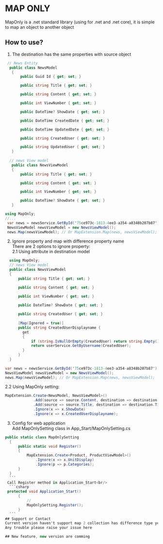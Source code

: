 # MAP ONLY

MapOnly is a .net standard library (using for .net and .net core), it is simple to map an object to another object

## How to use?

1. The destination has the same properties with source object

 ```csharp
  // News Entity
   public class NewsModel
    {
        public Guid Id { get; set; }

        public string Title { get; set; }

        public string Content { get; set; }

        public int ViewNumber { get; set; }

        public DateTime? ShowDate { get; set; }

        public DateTime CreatedDate { get; set; }

        public DateTime UpdatedDate { get; set; }

        public string CreatedUser { get; set; }

        public string UpdatedUser { get; set; } 
    }
    
   // news View model
    public class NewsViewModel
    {
        public string Title { get; set; }

        public string Content { get; set; }

        public int ViewNumber { get; set; }
 
        public DateTime? ShowDate { get; set; }
    }
```

 ```csharp
 using MapOnly;
 //...
  var news = newsService.GetById('75ce973c-1813-4ee3-a354-a8348b207b87');
  NewsViewModel newsViewModel = new NewsViewModel();
  news.Map(newsViewModel); // Or MapExtension.Map(news, newsViewModel);
```
2. Ignore property and map with difference property name<br/>
   There are 2 options to ignore property:<br/>
  2.1 Using attribute in destination model
  
  ```csharp
    using MapOnly;
    // news View model
    public class NewsViewModel
    {
        public string Title { get; set; }

        public string Content { get; set; }

        public int ViewNumber { get; set; }
 
        public DateTime? ShowDate { get; set; }
        
        public string CreatedUser { get; set; }
        
        [Map(Ignored = true)]
        public string CreatedUserDisplayname { 
          get
          {
              if (string.IsNullOrEmpty(CreatedUser) return string.Empty();
              return userService.GetByUsername(CreatedUser);
          } 
        }
    }
    
  var news = newsService.GetById('75ce973c-1813-4ee3-a354-a8348b207b87');
  NewsViewModel newsViewModel = new NewsViewModel();
  news.Map(newsViewModel); // Or MapExtension.Map(news, newsViewModel); 
  ```
  2.2 Using MapOnly setting:
  
   ```csharp
   MapExtension.Create<NewsModel, NewsViewModel>()
                .Add(source => source.Content, destination => destination.Content)
                .Add(source => source.Title, destination => destination.Title) // can map with difference property name
                .Ignore(x => x.ShowDate)
                .Ignore(x => x.CreatedUserDisplayname);
   ```
3. Config for web application<br/>
 Add MapOnlySetting class in App_Start/MapOnlySetting.cs<br/>
  ```csharp
  public static class MapOnlySetting
    {
        public static void Register()
        {
            MapExtension.Create<Product, ProductViewModel>()
                .Ignore(x => x.UnitDisplay)
                .Ignore(p => p.Categories);
        }
    }
    ```
   Call Register method in Application_Start<br/>
    ```csharp
   protected void Application_Start()
        {
            //
            MapOnlySetting.Register();
        }
    ```
## Support or Contact
Current version haven't support map 2 collection has difference type yet. I will update in next version.
Any trouble please raise your issue here

## New feature, new version are comming
